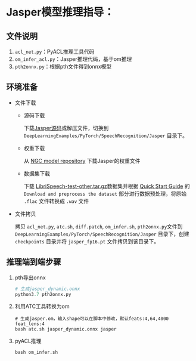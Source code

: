 # Jasper模型推理指导：

## 文件说明
  1. `acl_net.py`：PyACL推理工具代码
  2. `om_infer_acl.py`：Jasper推理代码，基于om推理
  3. `pth2onnx.py`：根据pth文件得到onnx模型

## 环境准备
  - 文件下载
    - 源码下载

      下载[Jasper源码](https://github.com/NVIDIA/DeepLearningExamples/tree/master/PyTorch/SpeechRecognition/Jasper)或解压文件，切换到 `DeepLearningExamples/PyTorch/SpeechRecognition/Jasper` 目录下。

    - 权重下载

      从 [NGC model repository](https://ngc.nvidia.com/catalog/models/nvidia:jasperpyt_fp16) 下载Jasper的权重文件

    - 数据集下载

      下载 [LibriSpeech-test-other.tar.gz](https://www.openslr.org/resources/12/test-other.tar.gz)数据集并根据 [Quick Start Guide](https://github.com/NVIDIA/DeepLearningExamples/tree/master/PyTorch/SpeechRecognition/Jasper#quick-start-guide) 的 `Download and preprocess the dataset` 部分进行数据预处理，将原始 `.flac` 文件转换成 `.wav` 文件

  - 文件拷贝

    拷贝 `acl_net.py`, `atc.sh`, `diff.patch`, `om_infer.sh`, `pth2onnx.py`文件到 `DeepLearningExamples/PyTorch/SpeechRecognition/Jasper` 目录下，创建 `checkpoints` 目录并将 `jasper_fp16.pt` 文件拷贝到该目录下。

## 推理端到端步骤

1. pth导出onnx
    ```python
    # 生成jasper_dynamic.onnx
    python3.7 pth2onnx.py
    ```

2. 利用ATC工具转换为om
    ```shell
    # 生成jasper.om，输入shape可以在脚本中修改，默认feats:4,64,4000  feat_lens:4
    bash atc.sh jasper_dynamic.onnx jasper
    ```

3. pyACL推理
    ```shell
    bash om_infer.sh
    ```
